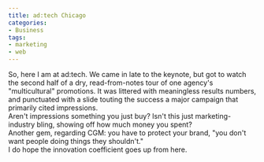 ```yaml
---
title: ad:tech Chicago
categories:
- Business
tags:
- marketing
- web
---
```


So, here I am at ad:tech.  We came in late to the keynote, but got to watch the second half of a dry, read-from-notes tour of one agency's "multicultural" promotions.  It was littered with meaningless results numbers, and punctuated with a slide touting the success a major campaign that primarily cited impressions.  
Aren't impressions something you just buy?  Isn't this just marketing-industry bling, showing off how much money you spent?  
Another gem, regarding CGM: you have to protect your brand, "you don't want people doing things they shouldn't."  
I do hope the innovation coefficient goes up from here.
